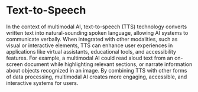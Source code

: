 # Text-to-Speech

In the context of multimodal AI, text-to-speech (TTS) technology converts written text into natural-sounding spoken language, allowing AI systems to communicate verbally. When integrated with other modalities, such as visual or interactive elements, TTS can enhance user experiences in applications like virtual assistants, educational tools, and accessibility features. For example, a multimodal AI could read aloud text from an on-screen document while highlighting relevant sections, or narrate information about objects recognized in an image. By combining TTS with other forms of data processing, multimodal AI creates more engaging, accessible, and interactive systems for users.